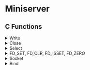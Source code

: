 # Miniserver

## C Functions

<details>
<summary>Write</summary>

```c
ssize_t write(int fd, const void *buf, size_t count);
```

Writes up to `count` bytes from the buffer starting at `buf` to the file referred to by the file descriptor `fd`.

Errors happen when the function returns `-1`. The global variable `errno` is set to indicate the error.

Example:

```c
#include <unistd.h>

int main(void)
{
    char *str = "Hello, World!\n";
    write(1, str, 14);
    return (0);
}
```

</details>

<details>
<summary>Close</summary>

```c
int close(int fd);
```

Closes the file descriptor `fd`.

Errors happen when the function returns `-1`. The global variable `errno` is set to indicate the error.

Example:

```c
#include <unistd.h>

int main(void)
{
    int fd = open("file.txt", O_RDONLY);
    close(fd);
    return (0);
}
```

</details>

<details>
<summary>Select</summary>

```c
int select(int nfds, fd_set *readfds, fd_set *writefds, fd_set *exceptfds, struct timeval *timeout);
```

The `select()` function allows a program to monitor multiple file descriptors, waiting until one or more of the file descriptors become "ready" for some class of I/O operation.
When `select()` returns, the `fd_set` structures are updated to reflect which file descriptors are ready.

**Limitations**:
- The maximum number of file descriptors that `select()` can monitor is defined by the constant `FD_SETSIZE`. Usually, it is 1024.

**Parameters**:
- nfds: 
  - the highest-numbered file descriptor in any of the three sets, plus 1.
- readfds:
  - the set of file descriptors to be checked for being ready to read.
- writefds:
  - the set of file descriptors to be checked for being ready to write.
- exceptfds:
  - the set of file descriptors to be checked for error conditions.
- timeout:
  - the maximum time to wait before returning.
    - If `NULL`, `select()` will block indefinitely until at least one file descriptor is ready.
    - If `0`, `select()` will return immediately.
    - If not `NULL`, the `struct timeval` structure it points to specifies the maximum time to wait.
      - The `tv_sec` field specifies the number of seconds, and the `tv_usec` field specifies the number of microseconds.
      - The maximum time limit is 31.7 minutes.

**Returns**: 
- the number of file descriptors contained in the three returned descriptor sets (that is, the total number of bits that are set in readfds, writefds, exceptfds) which may be zero if the timeout expires before anything interesting happens.
- `-1` on error. The global variable `errno` is set to indicate the error.

**Example**:

```c
#include <sys/select.h>
#include <sys/time.h>
#include <sys/types.h>
#include <unistd.h>

int main(void)
{
    fd_set readfds;
    struct timeval tv;
    int retval;

    FD_ZERO(&readfds);
    FD_SET(0, &readfds);

    tv.tv_sec = 5;
    tv.tv_usec = 0;

    retval = select(1, &readfds, NULL, NULL, &tv);

    if (retval == -1)
        perror("select()");
    else if (retval)
        printf("Data is available now.\n");
    else
        printf("No data within five seconds.\n");

    return (0);
}
```

</details>

<details>
<summary>FD_SET, FD_CLR, FD_ISSET, FD_ZERO</summary>

```c
void FD_SET(int fd, fd_set *set);
```

```c
void FD_CLR(int fd, fd_set *set);
```

```c
int FD_ISSET(int fd, fd_set *set);
```

```c
void FD_ZERO(fd_set *set);
```

These functions are used to manipulate file descriptor sets.

- `FD_SET()` adds the file descriptor `fd` to the set `set`.
- `FD_CLR()` removes the file descriptor `fd` from the set `set`.
- `FD_ISSET()` tests whether the file descriptor `fd` is a member of the set `set`.
  - Returns a non-zero value if `fd` is a member of the set, and zero otherwise.
- `FD_ZERO()` initializes the set `set` to the null set.

</details>

<details>
<summary>Socket</summary>

```c
int socket(int domain, int type, int protocol);
```

Creates an endpoint for communication and returns a file descriptor that refers to the endpoint.

**Parameters**:

- domain:
  - the communication domain in which the socket should be created.
    - `AF_INET`: IPv4 Internet protocols.
    - `AF_INET6`: IPv6 Internet protocols.
    - `AF_UNIX`: Local communication.
    - ...
- type:
  - the type of socket to be created. Specifies the communication semantics.
    - `SOCK_STREAM`: Provides sequenced, reliable, two-way, connection-based byte streams.
    - `SOCK_DGRAM`: Supports datagrams (connectionless, unreliable messages of a fixed maximum length).
    - `SOCK_RAW`: Provides raw network protocol access.
    - ...
- protocol:
  - the protocol to be used with the socket.
    - `0`: The default protocol for the given domain and type.

**Returns**:
- a file descriptor that refers to the endpoint.
- `-1` on error. The global variable `errno` is set to indicate the error.

**Example**:

```c
#include <sys/types.h>
#include <sys/socket.h>

int main(void)
{
    int sockfd = socket(AF_INET, SOCK_STREAM, 0);
    if (sockfd == -1)
        perror("socket()");
    return (0);
}
```

</details>

<details>
<summary>Bind</summary>

```c
int bind(int sockfd, const struct sockaddr *addr, socklen_t addrlen);
```

Assigns the address specified by `addr` to the socket referred to by the file descriptor `sockfd`.

**Parameters**:

- sockfd:
  - the file descriptor of the socket.
- addr:
  - a pointer to a `sockaddr` structure containing the address to be assigned to the socket.
- addrlen:
  - the size of the `sockaddr` structure pointed to by `addr`.

**Returns**:
- `0` on success.
- `-1` on error. The global variable `errno` is set to indicate the error.
  
**Example**:

```c
#include <sys/types.h>
#include <sys/socket.h>

int main(void)
{
    int sockfd = socket(AF_INET, SOCK_STREAM, 0);
    struct sockaddr_in addr;

    addr.sin_family = AF_INET;
    addr.sin_port = htons(8080);
    addr.sin_addr.s_addr = INADDR_ANY;

    if (bind(sockfd, (struct sockaddr *)&addr, sizeof(addr)) == -1)
        perror("bind()");
    return (0);
}
```

</details>